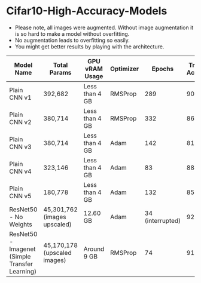 # Cifar10-High-Accuracy-Models

* Please note, all images were augmented. Without image augmentation it is so hard to make a model without overfitting.
* No augmentation leads to overfitting so easily.
* You might get better results by playing with the architecture.

| **Model Name**                                 | Total Params                 | GPU vRAM Usage | Optimizer | Epochs           | Training Accuracy | Validation Accuracy | Testing Accuracy |
|------------------------------------------------|------------------------------|----------------|-----------|------------------|-------------------|---------------------|------------------|
| Plain CNN v1                                   | 392,682                      | Less than 4 GB | RMSProp   | 289              | 90.84%            | 87.34%              | 86.13%           |
| Plain CNN v2                                   | 380,714                      | Less than 4 GB | RMSProp   | 332              | 86.75%            | 87.69%              | 87.33%           |
| Plain CNN v3                                   | 380,714                      | Less than 4 GB | Adam      | 142              | 81.65%            | 84.46%              | 84.47%           |
| Plain CNN v4                                   | 323,146                      | Less than 4 GB | Adam      | 83               | 88.77%            | 85.67%              | 84.73%           |
| Plain CNN v5                                   | 180,778                      | Less than 4 GB | Adam      | 132              | 85.02%            | 83.13%              | 83.57%           |
| ResNet50 - No Weights                          | 45,301,762 (images upscaled) | 12.60 GB       | Adam      | 34 (interrupted) | 92.95%            | 90.46%              | 90.1%            |
| ResNet50 - Imagenet (Simple Transfer Learning) | 45,170,178 (upscaled images) | Around 9 GB    | RMSProp   | 74               | 91.25%            | 89.86%              | 89.1%            |
